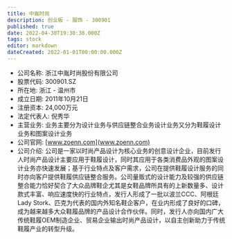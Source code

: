 ```yaml
---
title: 中胤时尚
description: 创业板 - 服饰 - 300901
published: true
date: 2022-04-30T19:30:38.000Z
tags: stock
editor: markdown
dateCreated: 2022-01-01T00:00:00.000Z
---
```


- 公司名称: 浙江中胤时尚股份有限公司
- 股票代码: 300901.SZ
- 所在地: 浙江 - 温州市
- 成立日期: 2011年10月21日
- 注册资本: 24,000万元
- 法定代表人: 倪秀华
- 主营业务: 业务主要分为设计业务与供应链整合业务设计业务又分为鞋履设计业务和图案设计业务
- 公司官网: [www.zoenn.com](www.zoenn.com)
- 公司介绍: 公司是一家以时尚产品设计为核心业务的创意设计企业，目前发行人时尚产品设计主要应用于鞋履设计，同时其应用于各类消费品外观的图案设计业务亦快速发展；基于行业特点及客户需求，公司在提供鞋履设计服务的同时亦向客户提供鞋履供应链整合服务。公司量贩式的设计能力及较强的供应链整合能力恰好契合了大众品牌鞋企尤其是女鞋品牌所具有的上新数量多、设计款式丰富、响应速度快的行业特点，发行人形成了一批以波兰CCC、阿根廷Lady Stork、匹克为代表的国内外知名鞋企客户，在业内形成了良好的口碑，成为越来越多大众鞋履品牌的产品设计合作伙伴。同时，发行人亦向国内广大传统鞋履OEM制造企业、贸易企业输出时尚产品设计，以自主创新助力于传统鞋履产业的转型升级。



